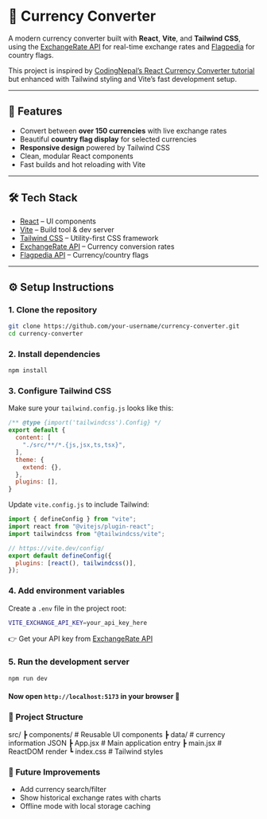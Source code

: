 # 💱 Currency Converter

A modern currency converter built with **React**, **Vite**, and **Tailwind CSS**, using the [ExchangeRate API](https://www.exchangerate-api.com/) for real-time exchange rates and [Flagpedia](https://flagpedia.net/the-united-kingdom/download/api) for country flags.  

This project is inspired by [CodingNepal’s React Currency Converter tutorial](https://www.codingnepalweb.com/build-currency-converter-project-reactjs/#google_vignette) but enhanced with Tailwind styling and Vite’s fast development setup.

---

## 🚀 Features
- Convert between **over 150 currencies** with live exchange rates  
- Beautiful **country flag display** for selected currencies  
- **Responsive design** powered by Tailwind CSS  
- Clean, modular React components  
- Fast builds and hot reloading with Vite  

---

## 🛠️ Tech Stack
- [React](https://react.dev/) – UI components  
- [Vite](https://vite.dev/) – Build tool & dev server  
- [Tailwind CSS](https://tailwindcss.com/) – Utility-first CSS framework  
- [ExchangeRate API](https://www.exchangerate-api.com/) – Currency conversion rates  
- [Flagpedia API](https://flagpedia.net/) – Currency/country flags  

---

## ⚙️ Setup Instructions

### 1. Clone the repository
```bash
git clone https://github.com/your-username/currency-converter.git
cd currency-converter
```

### 2. Install dependencies
``` bash
npm install
```

### 3. Configure Tailwind CSS
Make sure your `tailwind.config.js` looks like this:
``` javascript
/** @type {import('tailwindcss').Config} */
export default {
  content: [
    "./src/**/*.{js,jsx,ts,tsx}",
  ],
  theme: {
    extend: {},
  },
  plugins: [],
}
```

Update `vite.config.js` to include Tailwind:
```javascript
import { defineConfig } from "vite";
import react from "@vitejs/plugin-react";
import tailwindcss from "@tailwindcss/vite";

// https://vite.dev/config/
export default defineConfig({
  plugins: [react(), tailwindcss()],
});

```

### 4. Add environment variables
Create a `.env` file in the project root:
```bash
VITE_EXCHANGE_API_KEY=your_api_key_here
```
👉 Get your API key from [ExchangeRate API](https://www.exchangerate-api.com)

### 5. Run the development server
```bash
npm run dev
```

#### Now open `http://localhost:5173` in your browser 🎉

### 📂 Project Structure
src/
 ┣ components/    # Reusable UI components
 ┣ data/          # currency information JSON
 ┣ App.jsx        # Main application entry
 ┣ main.jsx       # ReactDOM render
 ┗ index.css      # Tailwind styles


### 🔮 Future Improvements

- Add currency search/filter
- Show historical exchange rates with charts
- Offline mode with local storage caching